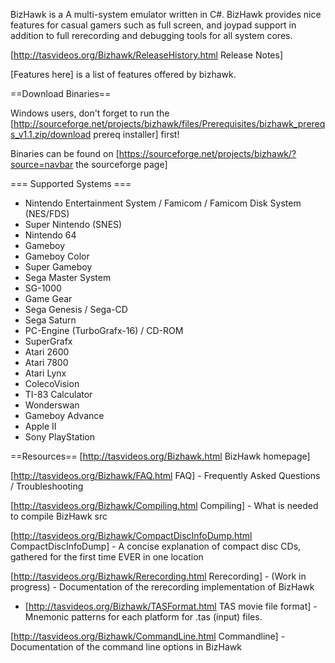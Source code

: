 BizHawk is a A multi-system emulator written in C#.  BizHawk provides nice features for casual gamers such as full screen, and joypad support in addition to full rerecording and debugging tools for all system cores.  

[http://tasvideos.org/Bizhawk/ReleaseHistory.html Release Notes]

[Features here] is a list of features offered by bizhawk.

==Download Binaries==

Windows users, don't forget to run the [http://sourceforge.net/projects/bizhawk/files/Prerequisites/bizhawk_prereqs_v1.1.zip/download prereq installer] first!

Binaries can be found on [https://sourceforge.net/projects/bizhawk/?source=navbar the sourceforge page]


=== Supported Systems === 

 * Nintendo Entertainment System / Famicom / Famicom Disk System (NES/FDS)
 * Super Nintendo (SNES)
 * Nintendo 64
 * Gameboy
 * Gameboy Color
 * Super Gameboy
 * Sega Master System
 * SG-1000
 * Game Gear
 * Sega Genesis / Sega-CD
 * Sega Saturn
 * PC-Engine (TurboGrafx-16) / CD-ROM
 * SuperGrafx
 * Atari 2600
 * Atari 7800
 * Atari Lynx
 * ColecoVision
 * TI-83 Calculator
 * Wonderswan
 * Gameboy Advance
 * Apple II
 * Sony PlayStation

==Resources==
[http://tasvideos.org/Bizhawk.html BizHawk homepage]

[http://tasvideos.org/Bizhawk/FAQ.html FAQ] - Frequently Asked Questions / Troubleshooting

[http://tasvideos.org/Bizhawk/Compiling.html Compiling] - What is needed to compile BizHawk src

[http://tasvideos.org/Bizhawk/CompactDiscInfoDump.html CompactDiscInfoDump] - A concise explanation of compact disc CDs, gathered for the first time EVER in one location

[http://tasvideos.org/Bizhawk/Rerecording.html Rerecording] - (Work in progress) - Documentation of the rerecording implementation of  BizHawk
 * [http://tasvideos.org/Bizhawk/TASFormat.html TAS movie file format] - Mnemonic patterns for each platform for .tas (input) files.

[http://tasvideos.org/Bizhawk/CommandLine.html Commandline] - Documentation of the command line options in BizHawk 
